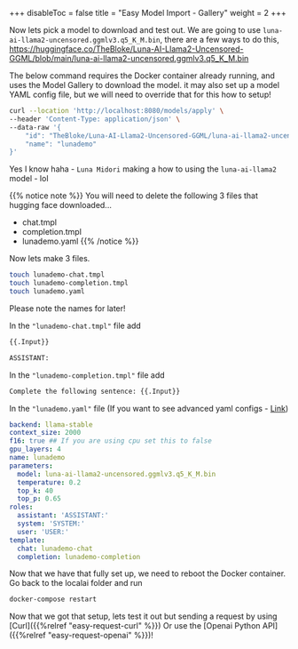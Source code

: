
+++
disableToc = false
title = "Easy Model Import - Gallery"
weight = 2
+++

Now lets pick a model to download and test out. We are going to use `luna-ai-llama2-uncensored.ggmlv3.q5_K_M.bin`, there are a few ways to do this, https://huggingface.co/TheBloke/Luna-AI-Llama2-Uncensored-GGML/blob/main/luna-ai-llama2-uncensored.ggmlv3.q5_K_M.bin

The below command requires the Docker container already running,
and uses the Model Gallery to download the model.
it may also set up a model YAML config file,
but we will need to override that for this how to setup!

```bash
curl --location 'http://localhost:8080/models/apply' \
--header 'Content-Type: application/json' \
--data-raw '{
    "id": "TheBloke/Luna-AI-Llama2-Uncensored-GGML/luna-ai-llama2-uncensored.ggmlv3.q5_K_M.bin",
    "name": "lunademo"
}'
```

Yes I know haha - ``Luna Midori`` making a how to using the ``luna-ai-llama2`` model - lol

{{% notice note %}}
You will need to delete the following 3 files that hugging face downloaded...

- chat.tmpl
- completion.tmpl
- lunademo.yaml
{{% /notice %}}

Now lets make 3 files. 

```bash
touch lunademo-chat.tmpl
touch lunademo-completion.tmpl
touch lunademo.yaml
```

Please note the names for later!

In the `"lunademo-chat.tmpl"` file add

```txt
{{.Input}}

ASSISTANT:
```

In the `"lunademo-completion.tmpl"` file add

```txt
Complete the following sentence: {{.Input}}
```


In the `"lunademo.yaml"` file (If you want to see advanced yaml configs - [Link](https://localai.io/advanced/))

```yaml
backend: llama-stable
context_size: 2000
f16: true ## If you are using cpu set this to false
gpu_layers: 4
name: lunademo
parameters:
  model: luna-ai-llama2-uncensored.ggmlv3.q5_K_M.bin
  temperature: 0.2
  top_k: 40
  top_p: 0.65
roles:
  assistant: 'ASSISTANT:'
  system: 'SYSTEM:'
  user: 'USER:'
template:
  chat: lunademo-chat
  completion: lunademo-completion
```

Now that we have that fully set up, we need to reboot the Docker container. Go back to the localai folder and run

```bash
docker-compose restart
```

Now that we got that setup, lets test it out but sending a request by using [Curl]({{%relref "easy-request-curl" %}}) Or use the [Openai Python API]({{%relref "easy-request-openai" %}})! 
